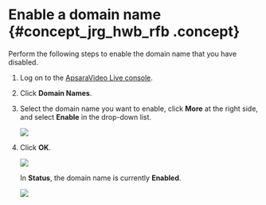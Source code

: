 # Enable a domain name {#concept_jrg_hwb_rfb .concept}

Perform the following steps to enable the domain name that you have disabled.

1.  Log on to the [ApsaraVideo Live console](https://partners-intl.aliyun.com/login-required#/live).
2.  Click **Domain Names**.
3.  Select the domain name you want to enable, click **More** at the right side, and select **Enable** in the drop-down list.

    ![](http://static-aliyun-doc.oss-cn-hangzhou.aliyuncs.com/assets/img/41658/154501257421644_en-US.png)

4.  Click **OK**.

    ![](http://static-aliyun-doc.oss-cn-hangzhou.aliyuncs.com/assets/img/41658/154501257421645_en-US.png)

    In **Status**, the domain name is currently **Enabled**.

    ![](http://static-aliyun-doc.oss-cn-hangzhou.aliyuncs.com/assets/img/41658/154501257421646_en-US.png)


